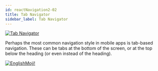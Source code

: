 ```yaml
---
id: reactNavigation2-02
title: Tab Navigator
sidebar_label: Tab Navigator
---
```



[![Tab Navigator](/img/rn2/02.gif)](https://youtu.be/P_jV8qCjRlg)

Perhaps the most common navigation style in mobile apps is tab-based navigation. These can be tabs at the bottom of the screen, or at the top below the heading (or even instead of the heading).

[![EnglishMoji!](/img/logo/englishmoji.png)](https://link-to.app/xvh7Ush9kl)
